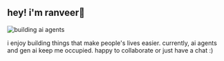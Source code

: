 ## hey! i'm ranveer👋
![building ai agents](https://github.com/user-attachments/assets/89d6c22d-6fec-42f0-8053-6c66df8674e8)

i enjoy building things that make people's lives easier. currently, ai agents and gen ai keep me occupied. happy to collaborate or just have a chat :)

